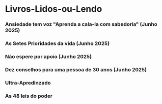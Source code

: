 # Livros-Lidos-ou-Lendo

### Ansiedade tem voz "Aprenda a cala-la com sabedoria" (Junho 2025)

### As Setes Prioridades da vida (Junho 2025)

### Não espere por apoio (Junho 2025)

### Dez conselhos para uma pessoa de 30 anos (Junho 2025)

### Ultra-Apredinzado

### As 48 leis do poder
